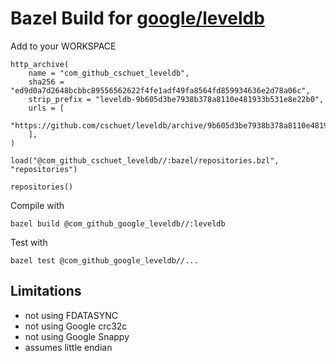 # Bazel Build for [google/leveldb](https://github.com/google/leveldb)

Add to your WORKSPACE

```
http_archive(
    name = "com_github_cschuet_leveldb",
    sha256 = "ed9d0a7d2648bcbbc89556562622f4fe1adf49fa8564fd859934636e2d78a06c",
    strip_prefix = "leveldb-9b605d3be7938b378a8110e481933b531e8e22b0",
    urls = [
        "https://github.com/cschuet/leveldb/archive/9b605d3be7938b378a8110e481933b531e8e22b0.tar.gz",
    ],
)

load("@com_github_cschuet_leveldb//:bazel/repositories.bzl", "repositories")

repositories()
```

Compile with
```
bazel build @com_github_google_leveldb//:leveldb
```

Test with
```
bazel test @com_github_google_leveldb//...
```

## Limitations
* not using FDATASYNC
* not using Google crc32c
* not using Google Snappy
* assumes little endian
